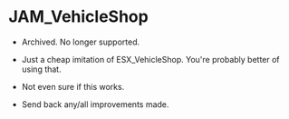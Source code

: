 # JAM_VehicleShop
- Archived. No longer supported.

- Just a cheap imitation of ESX_VehicleShop. You're probably better of using that.
- Not even sure if this works.
- Send back any/all improvements made.
